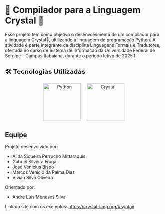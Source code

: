# 🧠 Compilador para a Linguagem Crystal 💎
Esse projeto tem como objetivo o desenvolvimento de um compilador para a linguagem Crystal💎, ultilizando a linguagem de programação Python. A atividade é parte integrante da disciplina Linguagens Formais e Tradutores, ofertada no curso de Sistema de Informação da Universidade Federal de Sergipe - Campus Itabaiana, durante o período letivo de 2025.1.


## 🛠️ Tecnologias Utilizadas
  <p align="center">
  <img src="https://www.python.org/static/community_logos/python-logo.png" alt="Python" width="120"/>
  &nbsp;&nbsp;&nbsp;
  <img src="https://upload.wikimedia.org/wikipedia/commons/c/cb/Crystal_language_logo.svg" alt="Crystal" width="120"/>
</p>



## Equipe 
Projeto desenvolvido por:
  - Álida Siqueira Perrucho Mittaraquis
  - Gabriel Silveira Fraga
  - José Venicius Bispo 
  - Marcos Venício da Palma Dias
  - Vivian Silva Oliveira

Orientado por:
  - Andre Luis Meneses Silva

Link do site com os exemplos:
https://crystal-lang.org/#syntax

  
